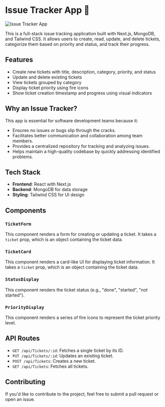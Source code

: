 # Issue Tracker App 🚀

![Issue Tracker App](https://repository-images.githubusercontent.com/809435809/2931fd15-0763-468b-a845-55b13bcd8b01)

This is a full-stack issue tracking application built with Next.js, MongoDB, and Tailwind CSS. It allows users to create, read, update, and delete tickets, categorize them based on priority and status, and track their progress.

## Features

- Create new tickets with title, description, category, priority, and status
- Update and delete existing tickets
- View tickets grouped by category
- Display ticket priority using fire icons
- Show ticket creation timestamp and progress using visual indicators

## Why an Issue Tracker?

This app is essential for software development teams because it:

- Ensures no issues or bugs slip through the cracks.
- Facilitates better communication and collaboration among team members.
- Provides a centralized repository for tracking and analyzing issues.
- Helps maintain a high-quality codebase by quickly addressing identified problems.

## Tech Stack

- **Frontend**: React with Next.js
- **Backend**: MongoDB for data storage
- **Styling**: Tailwind CSS for UI design

## Components

### `TicketForm`

This component renders a form for creating or updating a ticket. It takes a `ticket` prop, which is an object containing the ticket data.

### `TicketCard`

This component renders a card-like UI for displaying ticket information. It takes a `ticket` prop, which is an object containing the ticket data.

### `StatusDisplay`

This component renders the ticket status (e.g., "done", "started", "not started").

### `PriorityDisplay`

This component renders a series of fire icons to represent the ticket priority level.

## API Routes

- `GET /api/Tickets/:id`: Fetches a single ticket by its ID.
- `PUT /api/Tickets/:id`: Updates an existing ticket.
- `POST /api/Tickets`: Creates a new ticket.
- `GET /api/Tickets`: Fetches all tickets.

## Contributing

If you'd like to contribute to the project, feel free to submit a pull request or open an issue.
